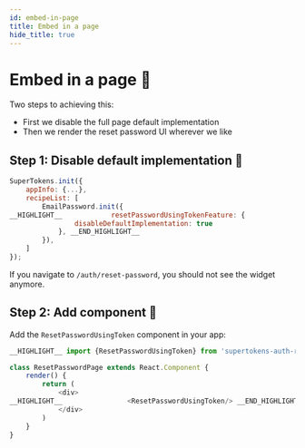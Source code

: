 ```yaml
---
id: embed-in-page
title: Embed in a page
hide_title: true
---
```


# Embed in a page 📑

Two steps to achieving this:
- First we disable the full page default implementation
- Then we render the reset password UI wherever we like


## Step 1: Disable default implementation 🔐

<!--DOCUSAURUS_CODE_TABS-->
<!--ReactJS-->
```js
SuperTokens.init({
    appInfo: {...},
    recipeList: [
        EmailPassword.init({
__HIGHLIGHT__            resetPasswordUsingTokenFeature: {
                disableDefaultImplementation: true
            }, __END_HIGHLIGHT__
        }),
    ]
});
```
<!--END_DOCUSAURUS_CODE_TABS-->

If you navigate to `/auth/reset-password`, you should not see the widget anymore.


## Step 2: Add component 📃

Add the `ResetPasswordUsingToken` component in your app:

<!--DOCUSAURUS_CODE_TABS-->
<!--ReactJS-->
```js
__HIGHLIGHT__ import {ResetPasswordUsingToken} from 'supertokens-auth-react/recipe/emailpassword'; __END_HIGHLIGHT__

class ResetPasswordPage extends React.Component {
    render() {
        return (
            <div>
__HIGHLIGHT__                <ResetPasswordUsingToken/> __END_HIGHLIGHT__
            </div>
        )
    }
}

```
<!--END_DOCUSAURUS_CODE_TABS-->
